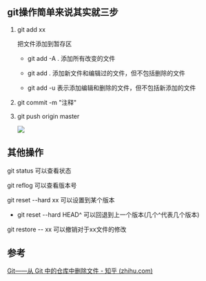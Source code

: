 ## git操作简单来说其实就三步

1. git add xx
   
   把文件添加到暂存区
   
   * git add -A . 添加所有改变的文件 
   
   * git add . 添加新文件和编辑过的文件，但不包括删除的文件
   
   * git add -u 表示添加编辑和删除的文件，但不包括新添加的文件

2. git commit -m "注释"

3. git push origin master
   
   ![](C:\Users\hap1y\AppData\Roaming\marktext\images\2023-10-19-16-06-14-image.png)

## 其他操作

git status 可以查看状态

git reflog 可以查看版本号

git reset --hard xx 可以设置到某个版本

* git reset --hard HEAD^ 可以回退到上一个版本(几个^代表几个版本)

git restore -- xx 可以撤销对于xx文件的修改



## 参考

[Git——从 Git 中的仓库中删除文件 - 知乎 (zhihu.com)](https://zhuanlan.zhihu.com/p/465863655)


